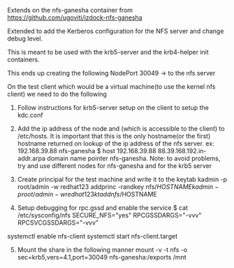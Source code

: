 Extends on the nfs-ganesha container from https://github.com/ugoviti/izdock-nfs-ganesha

Extended to add the Kerberos configuration for the NFS server and change debug level.

This is meant to be used with the krb5-server and the krb4-helper init containers.

This ends up creating the following NodePort
30049 -> to the nfs server

On the test client which would be a virtual machine(to use the kernel nfs client) we need to do the following
1) Follow instructions for krb5-server setup on the client to setup the kdc.conf

2) Add the ip address of the node and (which is accessible to the client) to /etc/hosts. It is important that this is the only hostname(or the first) hostname returned on lookup of the ip address of the nfs server.
ex: 
192.168.39.88 nfs-ganesha
$ host 192.168.39.88
88.39.168.192.in-addr.arpa domain name pointer nfs-ganesha.
Note: to avoid problems, try and use different nodes for nfs-ganesha and for the krb5 server

3) Create principal for the test machine and write it to the keytab
kadmin -p root/admin -w redhat123 addprinc -randkey nfs/$HOSTNAME
kadmin -p root/admin -w redhat123 ktadd nfs/$HOSTNAME

4) Setup debugging for rpc.gssd and enable the service
$ cat /etc/sysconfig/nfs
SECURE_NFS="yes"
RPCGSSDARGS="-vvv"
RPCSVCGSSDARGS="-vvv"

systemctl enable nfs-client
systemctl start nfs-client.target

5) Mount the share in the following manner
mount -v -t nfs -o sec=krb5,vers=4.1,port=30049 nfs-ganesha:/exports /mnt

